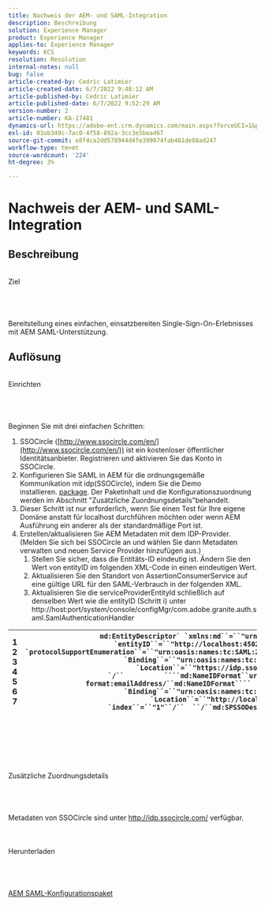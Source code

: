 ```yaml
---
title: Nachweis der AEM- und SAML-Integration
description: Beschreibung
solution: Experience Manager
product: Experience Manager
applies-to: Experience Manager
keywords: KCS
resolution: Resolution
internal-notes: null
bug: false
article-created-by: Cedric Latimier
article-created-date: 6/7/2022 9:48:12 AM
article-published-by: Cedric Latimier
article-published-date: 6/7/2022 9:52:29 AM
version-number: 2
article-number: KA-17481
dynamics-url: https://adobe-ent.crm.dynamics.com/main.aspx?forceUCI=1&pagetype=entityrecord&etn=knowledgearticle&id=3c8a2cf0-46e6-ec11-bb3c-000d3a3b17fa
exl-id: 03ab349c-7ac0-4f58-892a-3cc3e5bead67
source-git-commit: e8f4ca2dd578944d4fe399074fab461de88ad247
workflow-type: tm+mt
source-wordcount: '224'
ht-degree: 3%

---
```


# Nachweis der AEM- und SAML-Integration

## Beschreibung

<br>    Ziel<br><br><br><br>\
Bereitstellung eines einfachen, einsatzbereiten Single-Sign-On-Erlebnisses mit AEM SAML-Unterstützung.


## Auflösung

<br>Einrichten<br><br><br><br>\
Beginnen Sie mit drei einfachen Schritten:

1. SSOCircle ([http://www.ssocircle.com/en/](http://www.ssocircle.com/en/)) ist ein kostenloser öffentlicher Identitätsanbieter. Registrieren und aktivieren Sie das Konto in SSOCircle.
2. Konfigurieren Sie SAML in AEM für die ordnungsgemäße Kommunikation mit idp(SSOCircle), indem Sie die Demo installieren. [package](https://files.acrobat.com/a/preview/d0017bf5-c35a-483e-80a0-d6bfb0526299). Der Paketinhalt und die Konfigurationszuordnung werden im Abschnitt &quot;Zusätzliche Zuordnungsdetails&quot;behandelt.
3. Dieser Schritt ist nur erforderlich, wenn Sie einen Test für Ihre eigene Domäne anstatt für localhost durchführen möchten oder wenn AEM Ausführung ein anderer als der standardmäßige Port ist.
4. Erstellen/aktualisieren Sie AEM Metadaten mit dem IDP-Provider.  (Melden Sie sich bei SSOCircle an und wählen Sie dann Metadaten verwalten und neuen Service Provider hinzufügen aus.) 
   1. Stellen Sie sicher, dass die Entitäts-ID eindeutig ist. Ändern Sie den Wert von entityID im folgenden XML-Code in einen eindeutigen Wert.
   2. Aktualisieren Sie den Standort von AssertionConsumerService auf eine gültige URL für den SAML-Verbrauch in der folgenden XML.
   3. Aktualisieren Sie die serviceProviderEntityId schließlich auf denselben Wert wie die entityID (Schritt i) unter http://host:port/system/console/configMgr/com.adobe.granite.auth.saml.SamlAuthenticationHandler



| 1<br>  2<br>  3<br>  4<br>  5<br>  6<br>  7 | ```md:EntityDescriptor` `xmlns:md``=``"urn:oasis:names:tc:SAML:2.0:metadata"` `entityID``=``"http://localhost:4502/"````  ````md:SPSSODescriptor` `protocolSupportEnumeration``=``"urn:oasis:names:tc:SAML:2.0:protocol"````          ````md:SingleLogoutService` `Binding``=``"urn:oasis:names:tc:SAML:2.0:bindings:HTTP-POST"` `Location``=``"https://idp.ssocircle.com/sso/UI/Logout"` `/``          ````md:NameIDFormat``urn:oasis:names:tc:SAML:1.1:nameid-format:emailAddress/``md:NameIDFormat````        ````md:AssertionConsumerService` `Binding``=``"urn:oasis:names:tc:SAML:2.0:bindings:HTTP-POST"` `Location``=``"http://localhost:4502/saml_login"` `index``=``"1"``/``  ``/``md:SPSSODescriptor````/``md:EntityDescriptor``` |
| --- | --- |

<br><br><br><br><br><br>    Zusätzliche Zuordnungsdetails<br><br><br><br>\
Metadaten von SSOCircle sind unter http://idp.ssocircle.com/ verfügbar.
<br><br><br><br>    Herunterladen<br><br><br><br>\
[AEM SAML-Konfigurationspaket](https://files.acrobat.com/a/preview/d0017bf5-c35a-483e-80a0-d6bfb0526299)
